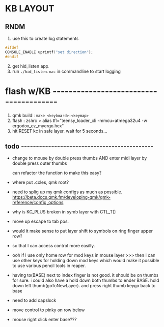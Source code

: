 # KB LAYOUT

## RNDM

1. use this to create log statements

```C
#ifdef
CONSOLE_ENABLE uprintf("set direction");
#endif
```

2. get hid_listen app.
3. run `./hid_listen.mac` in commandline to start logging

# flash w/KB ---------------------------------------

1. qmk build : `make <keyboard>:<keymap>`
2. flash : zshrc > alias tfl="teensy_loader_cli -mmcu=atmega32u4 -w ergodox_ez_myergo.hex"
3. hit RESET kc in safe layer. wait for 5 seconds...

## todo --------------------------------------------

- change to mouse by double press thumbs AND enter midi layer by double press outer thumbs

  can refactor the function to make this easy?

* where put .ccles, qmk root?

* need to splig up my qmk configs as much as possible.
  https://beta.docs.qmk.fm/developing-qmk/qmk-reference/config_options

* why is KC_PLUS broken in symb layer with CTL_T()

* move up escape to tab pos.

* would it make sense to put layer shift to symbols on ring finger upper row?
* so that I can access control more easilly.

* ooh if I use only home row for mod keys in mouse layer >>> then I can use other keys for holding down mod keys
  which would make it possible to use various pencil tools in reaper.

* having to(BASE) next to index finger is not good. it should be on thumbs for sure.
  i could also have a hold down both thumbs to ender BASE.
  hold down left thumb(goToNewLayer). and press right thumb keygo back to base

* need to add capslock

* move control to pinky on row below

* mouse right click enter base???
